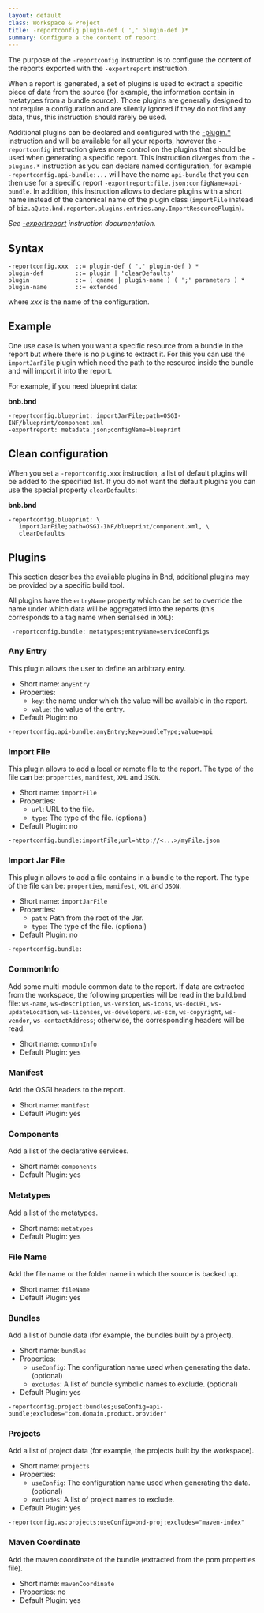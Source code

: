 ```yaml
---
layout: default
class: Workspace & Project
title: -reportconfig plugin-def ( ',' plugin-def )*  
summary: Configure a the content of report.
---
```


The purpose of the `-reportconfig` instruction is to configure the content of the reports exported with the `-exportreport` instruction.

When a report is generated, a set of plugins is used to extract a specific piece of data from the source (for example, the information contain in metatypes from a bundle source). Those plugins are generally designed to not require a configuration and are silently ignored if they do not find any data, thus, this instruction should rarely be used.

Additional plugins can be declared and configured with the [-plugin.*](./plugin.html) instruction and will be available for all your reports, however the `-reportconfig` instruction gives more control on the  plugins that should be used when generating a specific report. This instruction diverges from the `-plugins.*` instruction as you can declare named configuration, for example `-reportconfig.api-bundle:...` will have the name `api-bundle` that you can then use for a specific report `-exportreport:file.json;configName=api-bundle`. In addition, this instruction allows to declare plugins with a short name instead of the canonical name of the plugin class (`importFile` instead of `biz.aQute.bnd.reporter.plugins.entries.any.ImportResourcePlugin`).

*See [-exportreport](./exportreport.html) instruction documentation.*

## Syntax

    -reportconfig.xxx  ::= plugin-def ( ',' plugin-def ) *
    plugin-def         ::= plugin | 'clearDefaults'
    plugin             ::= ( qname | plugin-name ) ( ';' parameters ) *
    plugin-name        ::= extended

where *xxx* is the name of the configuration.

## Example

One use case is when you want a specific resource from a bundle in the report but where there is no plugins to extract it. For this you can use the `importJarFile` plugin which need the path to the resource inside the bundle and will import it into the report.

For example, if you need blueprint data:

**bnb.bnd**

    -reportconfig.blueprint: importJarFile;path=OSGI-INF/blueprint/component.xml
    -exportreport: metadata.json;configName=blueprint

## Clean configuration

When you set a `-reportconfig.xxx` instruction, a list of default plugins will be added to the specified list. If you do not want the default plugins you can use the special property `clearDefaults`:

**bnb.bnd**

    -reportconfig.blueprint: \
       importJarFile;path=OSGI-INF/blueprint/component.xml, \
       clearDefaults

## Plugins

This section describes the available plugins in Bnd, additional plugins may be provided by a specific build tool.

All plugins have the `entryName` property which can be set to override the name under which data will be aggregated into the reports (this corresponds to a tag name when serialised in `XML`):

     -reportconfig.bundle: metatypes;entryName=serviceConfigs

### Any Entry

This plugin allows the user to define an arbitrary entry.

* Short name: `anyEntry`
* Properties:
   * `key`: the name under which the value will be available in the report.
   * `value`: the value of the entry.
* Default Plugin: no

```
-reportconfig.api-bundle:anyEntry;key=bundleType;value=api
```

### Import File

This plugin allows to add a local or remote file to the report. The type of the file can be: `properties`, `manifest`, `XML` and `JSON`.

* Short name: `importFile`
* Properties:
   * `url`: URL to the file.
   * `type`: The type of the file. (optional)
* Default Plugin: no

```
-reportconfig.bundle:importFile;url=http://<...>/myFile.json
```

### Import Jar File

This plugin allows to add a file contains in a bundle to the report. The type of the file can be: `properties`, `manifest`, `XML` and `JSON`.

* Short name: `importJarFile`
* Properties:
   * `path`: Path from the root of the Jar.
   * `type`: The type of the file. (optional)
* Default Plugin: no

```
-reportconfig.bundle:
```
### CommonInfo

Add some multi-module common data to the report. If data are extracted from the workspace, the following properties will be read in the build.bnd file: `ws-name`, `ws-description`, `ws-version`, `ws-icons`, `ws-docURL`, `ws-updateLocation`, `ws-licenses`, `ws-developers`, `ws-scm`, `ws-copyright`, `ws-vendor`, `ws-contactAddress`; otherwise, the corresponding headers will be read.

* Short name: `commonInfo`
* Default Plugin: yes

### Manifest

Add the OSGI headers to the report.

* Short name: `manifest`
* Default Plugin: yes


### Components

Add a list of the declarative services.

* Short name: `components`
* Default Plugin: yes


### Metatypes

Add a list of the metatypes.

* Short name: `metatypes`
* Default Plugin: yes

### File Name

Add the file name or the folder name in which the source is backed up.

* Short name: `fileName`
* Default Plugin: yes

### Bundles

Add a list of bundle data (for example, the bundles built by a project).

* Short name: `bundles`
* Properties:
   * `useConfig`: The configuration name used when generating the data. (optional)
   * `excludes`: A list of bundle symbolic names to exclude. (optional)
* Default Plugin: yes

```
-reportconfig.project:bundles;useConfig=api-bundle;excludes="com.domain.product.provider"
```

### Projects

Add a list of project data (for example, the projects built by the workspace).

* Short name: `projects`
* Properties:
   * `useConfig`: The configuration name used when generating the data. (optional)
   * `excludes`: A list of project names to exclude.
* Default Plugin: yes

```
-reportconfig.ws:projects;useConfig=bnd-proj;excludes="maven-index"
```

### Maven Coordinate

Add the maven coordinate of the bundle (extracted from the pom.properties file).

* Short name: `mavenCoordinate`
* Properties: no
* Default Plugin: yes
